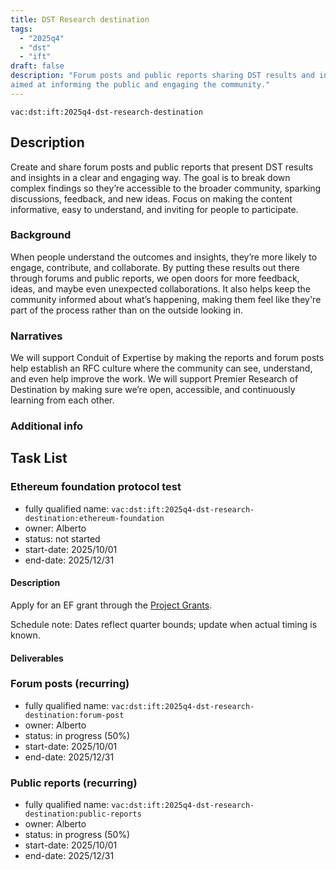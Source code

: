 ```yaml
---
title: DST Research destination
tags:
  - "2025q4"
  - "dst"
  - "ift"
draft: false
description: "Forum posts and public reports sharing DST results and insights,
aimed at informing the public and engaging the community."
---
```


`vac:dst:ift:2025q4-dst-research-destination`


## Description
Create and share forum posts and public reports 
that present DST results and insights in a clear and engaging way. 
The goal is to break down complex findings 
so they’re accessible to the broader community, 
sparking discussions, feedback, and new ideas. 
Focus on making the content informative, 
easy to understand, and inviting for people to participate.

### Background
When people understand the outcomes and insights,
they’re more likely to engage, contribute, and collaborate.
By putting these results out there through forums and public reports,
we open doors for more feedback, ideas, and maybe even unexpected collaborations.
It also helps keep the community informed about what’s happening,
making them feel like they're part of the process 
rather than on the outside looking in.

### Narratives
We will support Conduit of Expertise by making the reports
and forum posts help establish an RFC culture
where the community can see, understand, and even help improve the work.
We will support Premier Research of Destination 
by making sure we’re open, accessible, and continuously learning from each other.

### Additional info

## Task List

### Ethereum foundation protocol test

* fully qualified name: `vac:dst:ift:2025q4-dst-research-destination:ethereum-foundation`
* owner: Alberto
* status: not started
* start-date: 2025/10/01
* end-date: 2025/12/31

#### Description

Apply for an EF grant through the [Project Grants](https://esp.ethereum.foundation/applicants/project-grants).

Schedule note: Dates reflect quarter bounds; update when actual timing is known.
#### Deliverables


### Forum posts (recurring)

* fully qualified name: `vac:dst:ift:2025q4-dst-research-destination:forum-post`
* owner: Alberto
* status: in progress (50%)
* start-date: 2025/10/01
* end-date: 2025/12/31

### Public reports (recurring)

* fully qualified name: `vac:dst:ift:2025q4-dst-research-destination:public-reports`
* owner: Alberto
* status: in progress (50%)
* start-date: 2025/10/01
* end-date: 2025/12/31
